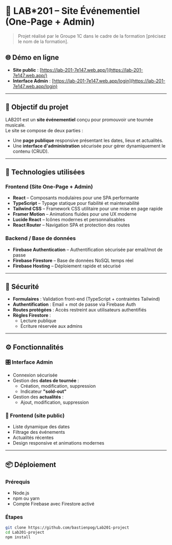 # 🎤 LAB\*201 – Site Événementiel (One-Page + Admin)

> Projet réalisé par le Groupe 1C dans le cadre de la formation [précisez le nom de la formation].

## 🌐 Démo en ligne

- **Site public** : [https://lab-201-7e147.web.app/](https://lab-201-7e147.web.app/)
- **Interface Admin** : [https://lab-201-7e147.web.app/login](https://lab-201-7e147.web.app/login)

---

## 🚀 Objectif du projet

LAB201 est un **site événementiel** conçu pour promouvoir une tournée musicale.  
Le site se compose de deux parties :

- Une **page publique** responsive présentant les dates, lieux et actualités.
- Une **interface d'administration** sécurisée pour gérer dynamiquement le contenu (CRUD).

---

## 🧱 Technologies utilisées

### Frontend (Site One-Page + Admin)

- **React** – Composants modulaires pour une SPA performante
- **TypeScript** – Typage statique pour fiabilité et maintenabilité
- **Tailwind CSS** – Framework CSS utilitaire pour une mise en page rapide
- **Framer Motion** – Animations fluides pour une UX moderne
- **Lucide React** – Icônes modernes et personnalisables
- **React Router** – Navigation SPA et protection des routes

### Backend / Base de données

- **Firebase Authentication** – Authentification sécurisée par email/mot de passe
- **Firebase Firestore** – Base de données NoSQL temps réel
- **Firebase Hosting** – Déploiement rapide et sécurisé

---

## 🔐 Sécurité

- **Formulaires** : Validation front-end (TypeScript + contraintes Tailwind)
- **Authentification** : Email + mot de passe via Firebase Auth
- **Routes protégées** : Accès restreint aux utilisateurs authentifiés
- **Règles Firestore** :
  - Lecture publique
  - Écriture réservée aux admins

---

## ⚙️ Fonctionnalités

### 🎛 Interface Admin

- Connexion sécurisée
- Gestion des **dates de tournée** :
  - Création, modification, suppression
  - Indicateur **"sold-out"**
- Gestion des **actualités** :
  - Ajout, modification, suppression

### 📱 Frontend (site public)

- Liste dynamique des dates
- Filtrage des événements
- Actualités récentes
- Design responsive et animations modernes

---

## 📦 Déploiement

### Prérequis

- Node.js
- npm ou yarn
- Compte Firebase avec Firestore activé

### Étapes

```bash
git clone https://github.com/bastienpog/Lab201-project
cd Lab201-project
npm install
```
